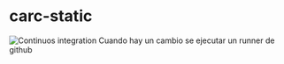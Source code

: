 # carc-static
![Continuos integration](https://github.com/ayalaluquez/carc-static/workflows/Continuos%20integration/badge.svg?branch=master)
Cuando hay un cambio se ejecutar un runner de github
